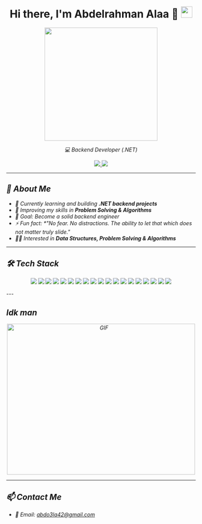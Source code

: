 <div align="center">
  <h1>
    Hi there, I'm Abdelrahman Alaa 👋
    <img src="https://user-images.githubusercontent.com/1303154/88677602-1635ba80-d120-11ea-84d8-d263ba5fc3c0.gif" height="30" />
  </h1>

  <img src="https://media.giphy.com/media/836HiJc7pgzy8iNXCn/giphy.gif" width="300" />

  <p>
    <em>💻 Backend Developer (.NET) 
  </p>

  <p>
    <a href="https://github.com/dotnexus">
      <img src="https://img.shields.io/github/followers/dotnexus?label=Follow&style=social" />
    </a>
    <a href="https://github.com/dotnexus">
      <img src="https://komarev.com/ghpvc/?username=dotnexus&color=brightgreen" />
    </a>
  </p>
</div>

---

## 🚀 About Me
- 🔭 Currently learning and building **.NET backend projects**  
- 🌱 Improving my skills in **Problem Solving & Algorithms**  
- 🎯 Goal: Become a solid backend engineer  
- ⚡ Fun fact: *"No fear. No distractions. The ability to let that which does not matter truly slide." 
- 👨‍💻 Interested in **Data Structures, Problem Solving & Algorithms**  

---

## 🛠️ Tech Stack

<p align="center">
  <!-- Languages -->
  <img src="https://img.shields.io/badge/C%23-239120?style=for-the-badge&logo=c-sharp&logoColor=white" />
  <img src="https://img.shields.io/badge/C++-00599C?style=for-the-badge&logo=cplusplus&logoColor=white" />
  <img src="https://img.shields.io/badge/C-00599C?style=for-the-badge&logo=c&logoColor=white" />
  <img src="https://img.shields.io/badge/Python-3776AB?style=for-the-badge&logo=python&logoColor=white" />
  <img src="https://img.shields.io/badge/JavaScript-F7DF1E?style=for-the-badge&logo=javascript&logoColor=black" />
  <img src="https://img.shields.io/badge/HTML5-E34F26?style=for-the-badge&logo=html5&logoColor=white" />
  <img src="https://img.shields.io/badge/CSS3-1572B6?style=for-the-badge&logo=css3&logoColor=white" />

  <!-- Frameworks & Concepts -->
  <img src="https://img.shields.io/badge/.NET-512BD4?style=for-the-badge&logo=dotnet&logoColor=white" />
  <img src="https://img.shields.io/badge/OOP-FF6F00?style=for-the-badge&logo=abstract&logoColor=white" />
  <img src="https://img.shields.io/badge/Entity%20Framework-512BD4?style=for-the-badge&logo=dotnet&logoColor=white" />
  <img src="https://img.shields.io/badge/LINQ-512BD4?style=for-the-badge&logo=dotnet&logoColor=white" />
  <img src="https://img.shields.io/badge/MVC-512BD4?style=for-the-badge&logo=dotnet&logoColor=white" />
  <img src="https://img.shields.io/badge/API-02569B?style=for-the-badge&logo=fastapi&logoColor=white" />

  <!-- Databases -->
  <img src="https://img.shields.io/badge/SQL-336791?style=for-the-badge&logo=postgresql&logoColor=white" />

  <!-- Tools -->
  <img src="https://img.shields.io/badge/Git-F05032?style=for-the-badge&logo=git&logoColor=white" />
  <img src="https://img.shields.io/badge/GitHub-181717?style=for-the-badge&logo=github&logoColor=white" />
  <img src="https://img.shields.io/badge/Visual%20Studio-5C2D91?style=for-the-badge&logo=visual-studio&logoColor=white" />
  <img src="https://img.shields.io/badge/VS%20Code-007ACC?style=for-the-badge&logo=visual-studio-code&logoColor=white" />
  <img src="https://img.shields.io/badge/Adobe%20Premiere-9999FF?style=for-the-badge&logo=adobepremierepro&logoColor=white" />
</p>
---

## Idk man 
<p align="center">
  <img height="400" width="500" alt="GIF" src="https://github.com/Xx-Ashutosh-xX/Xx-Ashutosh-xX/blob/master/assets/1936.gif" />
</p>

---

## 📫 Contact Me
- 📧 Email: abdo3la42@gmail.com  
